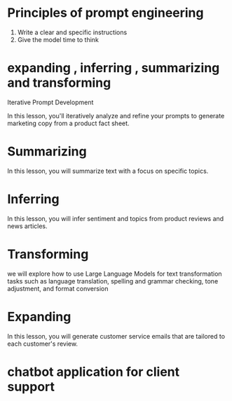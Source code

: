 
# Principles of prompt engineering 


1. Write a clear and specific instructions 
2. Give the model time to think 

# expanding , inferring , summarizing and transforming 

Iterative Prompt Development

In this lesson, you'll iteratively analyze and refine your prompts to generate marketing copy from a product fact sheet.

# Summarizing
In this lesson, you will summarize text with a focus on specific topics.

# Inferring
In this lesson, you will infer sentiment and topics from product reviews and news articles.

# Transforming 
 we will explore how to use Large Language Models for text transformation tasks such as language translation, spelling and grammar checking, tone adjustment, and format conversion

# Expanding
In this lesson, you will generate customer service emails that are tailored to each customer's review.

# chatbot application for client support 

<!-- prompt engineering for developers  -->
